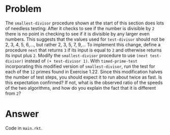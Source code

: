 # Problem

The `smallest-divisor` procedure shown at the start of this section does lots of needless testing: After it checks to see if the number is divisible by `2` there is no point in checking to see if it is divisible by any larger even numbers. This suggests that the values used for `test-divisor` should not be 2, 3, 4, 5, 6,..., but rather 2, 3, 5, 7, 9,... To implement this change, define a procedure `next` that returns `3` if its input is equal to `2` and otherwise returns its input plus `2`. Modify the `smallest-divisor` procedure to use `(next test-divisor)` instead of `(+ test-divisor 1)`. With `timed-prime-test` incorporating this modified version of `smallest-divisor`, run the test for each of the `12` primes found in Exercise 1.22. Since this modification halves the number of test steps, you should expect it to run about twice as fast. Is this expectation confirmed? If not, what is the observed ratio of the speeds of the two algorithms, and how do you explain the fact that it is different from `2`?

# Answer

Code in `main.rkt`.
